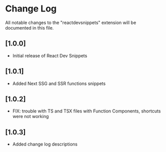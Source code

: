 # Change Log

All notable changes to the "reactdevsnippets" extension will be documented in this file.

## [1.0.0]

- Initial release of React Dev Snippets

## [1.0.1]

- Added Next SSG and SSR functions snippets

## [1.0.2]

- FIX: trouble with TS and TSX files with Function Components, shortcuts were not working

## [1.0.3]

- Added change log descriptions